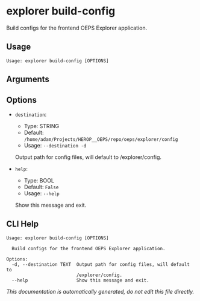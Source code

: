 
# explorer build-config

Build configs for the frontend OEPS Explorer application.

## Usage

```
Usage: explorer build-config [OPTIONS]
```

## Arguments


## Options

* `destination`:
    * Type: STRING
    * Default: `/home/adam/Projects/HEROP__OEPS/repo/oeps/explorer/config`
    * Usage: `--destination
-d`

    Output path for config files, will default to /explorer/config.



* `help`:
    * Type: BOOL
    * Default: `False`
    * Usage: `--help`

    Show this message and exit.



## CLI Help

```
Usage: explorer build-config [OPTIONS]

  Build configs for the frontend OEPS Explorer application.

Options:
  -d, --destination TEXT  Output path for config files, will default to
                          /explorer/config.
  --help                  Show this message and exit.
```

_This documentation is automatically generated, do not edit this file directly._
